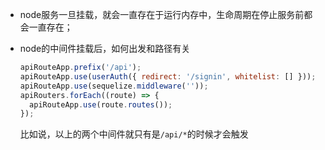 - node服务一旦挂载，就会一直存在于运行内存中，生命周期在停止服务前都会一直存在；

- node的中间件挂载后，如何出发和路径有关

  ```js
  apiRouteApp.prefix('/api');
  apiRouteApp.use(userAuth({ redirect: '/signin', whitelist: [] }));
  apiRouteApp.use(sequelize.middleware(''));
  apiRouters.forEach((route) => {
    apiRouteApp.use(route.routes());
  });
  ```

  比如说，以上的两个中间件就只有是`/api/*`的时候才会触发